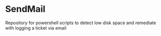 # SendMail
Repository for powershell scripts to detect low disk space and remediate with logging a ticket via email
